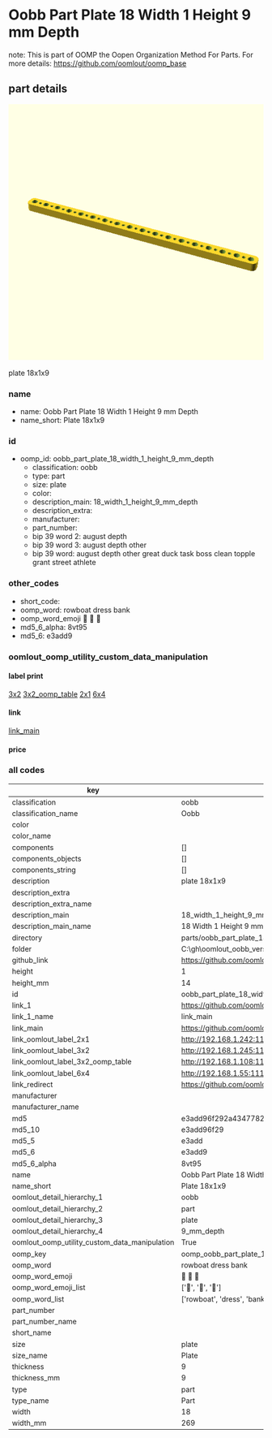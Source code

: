 # Oobb Part Plate 18 Width 1 Height 9 mm Depth  

note: This is part of OOMP the Oopen Organization Method For Parts. For more details: https://github.com/oomlout/oomp_base

##  part details
  

[![](3dpr.png)](3dpr.png)

plate 18x1x9



### name
* name: Oobb Part Plate 18 Width 1 Height 9 mm Depth
* name_short: Plate 18x1x9 
### id
* oomp_id: oobb_part_plate_18_width_1_height_9_mm_depth
  * classification: oobb
  * type: part
  * size: plate
  * color: 
  * description_main: 18_width_1_height_9_mm_depth
  * description_extra: 
  * manufacturer: 
  * part_number: 
  * bip 39 word 2: august depth
  * bip 39 word 3: august depth other
  * bip 39 word: august depth other great duck task boss clean topple grant street athlete

### other_codes
* short_code: 
* oomp_word: rowboat dress bank
* oomp_word_emoji :rowboat: :dress: :bank:
* md5_6_alpha: 8vt95
* md5_6: e3add9






### oomlout_oomp_utility_custom_data_manipulation
#### label print
[3x2](http://192.168.1.245:1112/?label=oomp%208vt95)
[3x2_oomp_table](http://192.168.1.108:1112/?label=oomp%208vt95)
[2x1](http://192.168.1.242:1112/?label=oomp%208vt95)
[6x4](http://192.168.1.55:1112/?label=oomp%208vt95)    

#### link

[link_main](https://github.com/oomlout/oomlout_oobb_version_4_generated_parts/tree/main/navigation_oomp/oobb/part/plate/18_width_1_height_9_mm_depth/part)                              

#### price







### all codes 
| key | value |  
| --- | --- |  
| classification | oobb |  
| classification_name | Oobb |  
| color |  |  
| color_name |  |  
| components | [] |  
| components_objects | [] |  
| components_string | [] |  
| description | plate 18x1x9 |  
| description_extra |  |  
| description_extra_name |  |  
| description_main | 18_width_1_height_9_mm_depth |  
| description_main_name | 18 Width 1 Height 9 mm Depth |  
| directory | parts/oobb_part_plate_18_width_1_height_9_mm_depth |  
| folder | C:\gh\oomlout_oobb_version_4_generated_parts\parts\oobb_part_plate_18_width_1_height_9_mm_depth |  
| github_link | https://github.com/oomlout/oomlout_oomp_part_src/tree/main/parts/oobb_part_plate_18_width_1_height_9_mm_depth |  
| height | 1 |  
| height_mm | 14 |  
| id | oobb_part_plate_18_width_1_height_9_mm_depth |  
| link_1 | https://github.com/oomlout/oomlout_oobb_version_4_generated_parts/tree/main/navigation_oomp/oobb/part/plate/18_width_1_height_9_mm_depth/part |  
| link_1_name | link_main |  
| link_main | https://github.com/oomlout/oomlout_oobb_version_4_generated_parts/tree/main/navigation_oomp/oobb/part/plate/18_width_1_height_9_mm_depth/part |  
| link_oomlout_label_2x1 | http://192.168.1.242:1112/?label=oomp%208vt95 |  
| link_oomlout_label_3x2 | http://192.168.1.245:1112/?label=oomp%208vt95 |  
| link_oomlout_label_3x2_oomp_table | http://192.168.1.108:1112/?label=oomp%208vt95 |  
| link_oomlout_label_6x4 | http://192.168.1.55:1112/?label=oomp%208vt95 |  
| link_redirect | https://github.com/oomlout/oomlout_oobb_version_4_generated_parts/tree/main/parts/oobb_plate_18_01_09 |  
| manufacturer |  |  
| manufacturer_name |  |  
| md5 | e3add96f292a43477821e6633a0ec879 |  
| md5_10 | e3add96f29 |  
| md5_5 | e3add |  
| md5_6 | e3add9 |  
| md5_6_alpha | 8vt95 |  
| name | Oobb Part Plate 18 Width 1 Height 9 mm Depth |  
| name_short | Plate 18x1x9  |  
| oomlout_detail_hierarchy_1 | oobb |  
| oomlout_detail_hierarchy_2 | part |  
| oomlout_detail_hierarchy_3 | plate |  
| oomlout_detail_hierarchy_4 | 9_mm_depth |  
| oomlout_oomp_utility_custom_data_manipulation | True |  
| oomp_key | oomp_oobb_part_plate_18_width_1_height_9_mm_depth |  
| oomp_word | rowboat dress bank |  
| oomp_word_emoji | :rowboat: :dress: :bank: |  
| oomp_word_emoji_list | [':rowboat:', ':dress:', ':bank:'] |  
| oomp_word_list | ['rowboat', 'dress', 'bank'] |  
| part_number |  |  
| part_number_name |  |  
| short_name |  |  
| size | plate |  
| size_name | Plate |  
| thickness | 9 |  
| thickness_mm | 9 |  
| type | part |  
| type_name | Part |  
| width | 18 |  
| width_mm | 269 |  
